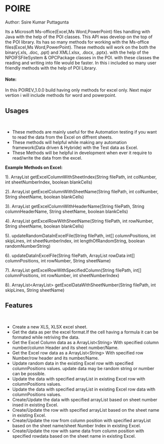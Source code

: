 POIRE
=====
Author: Ssire Kumar Puttagunta

Its a Microsoft Ms-office(Excel,Ms Word,PowerPoint) files handling with Java with the help of the POI classes. This API was develop on the top of the POI library. Its has so many methods for working with the Ms-office files(Excel,Ms Word,PowerPoint). These methods will work on the both the binary(.xls, .doc, .ppt) and XML(.xlsx, .docx, .pptx). with the help of the NPOIFSFileSystem & OPCPackage classes in the POI. with these classes the reading and writing into file would be faster. In this i included so many user friendly methods with the help of POI Library.

<h4>Note:</h4>In this POIREV_1.0.0 build having only methods for excel only. Next major vertion i will include methods for word and powerpoint. 

<h2>Usages</h2></br>
<ul>
<li>These methods are mainly useful for the Automation testing if you want to read the data from the Excel on diffrent sheets.</li>
<li>These methods will helpful while making any automation framework(Data driven & Hybride) with the Test data as Excel. </li>
<li>These Methods will be helpful in development when ever it require to read/write the data from the excel.</li>
</ul>


<b>Example Methods on Excel:</b>

1). ArrayList<String> getExcelColumnWithSheetIndex(String filePath, int colNumber, int sheetNumberIndex, boolean blankCells)

2). ArrayList<String> getExcelColumnWithSheetName(String filePath, int colNumber, String sheetName, boolean blankCells)

3). ArrayList<String> getExcelColumnWithHeaderName(String filePath, String columnHeaderName, String sheetName, boolean blankCells)

4). ArrayList<String> getExcelRowWithSheetName(String filePath, int rowNumber, String sheetName, boolean blankCells)

5). updateRandomDataInExcelFile(String filePath, int[] columnPositions, int skipLines, int sheetNumberIndex, int lengthOfRandomString, boolean randomNumberString)

6). updateDataInExcelFile(String filePath, ArrayList<String> rowData int[] columnPositions, int rowNumber, String sheetName)

7). ArrayList<String> getExcelRowWithSpecifiedColumn(String filePath, int[] columnPositions, int rowNumber, int sheetNumberIndex)

8). ArrayList<ArrayList<String>> getExcelDataWithSheetNumber(String filePath, int skipLines, String sheetName)

<h2>Features</h2></br>
      <ul>
	<li>Create a new XLS, XLSX excel sheet.</li>
	<li>Get the data as per the excel format.If the cell having a formula it can be formated while retriving the data.</li>
	<li>Get the Excel Column data as a ArrayList&lt;String&gt; With specified column number/column Header and its sheet number/Name.</li>
	<li>Get the Excel row data as a ArrayList&lt;String&gt; With specified row Number/row header and its number/Name.</li>
	<li>Update random data in the existing Excel row with specified columnPositions values. update data may be random string or number can be possible.</li>
	<li>Update the data with specified arrayList in existing Excel row with columnPositions values.</li>
	<li>Update the data with specified arrayList in existing Excel row data with columnPositions values.</li>
	<li>Create/Update the data with specified arrayList based on sheet number insed in existing Excel.</li>
	<li>Create/Update the row with specified arrayList based on the sheet name in existing Excel.</li>
	<li>Create/Update the row from column position with specified arrayList based on the sheet name/sheet Number Index in existing Excel.</li>
	<li>Create/Update the row with same data from column position with specified rowdata based on the sheet name in existing Excel.</li>
</ul>

<p>&nbsp;</p>



